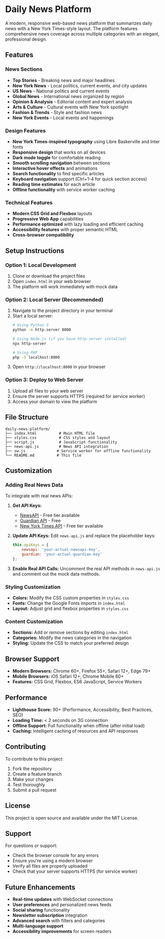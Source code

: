 # Daily News Platform

A modern, responsive web-based news platform that summarizes daily news with a New York Times-style layout. The platform features comprehensive news coverage across multiple categories with an elegant, professional design.

## Features

### News Sections
- **Top Stories** - Breaking news and major headlines
- **New York News** - Local politics, current events, and city updates
- **US News** - National politics and current events
- **Global News** - International news organized by region
- **Opinion & Analysis** - Editorial content and expert analysis
- **Arts & Culture** - Cultural events with New York spotlight
- **Fashion & Trends** - Style and fashion news
- **New York Events** - Local events and happenings

### Design Features
- **New York Times-inspired typography** using Libre Baskerville and Inter fonts
- **Responsive design** that works on all devices
- **Dark mode toggle** for comfortable reading
- **Smooth scrolling navigation** between sections
- **Interactive hover effects** and animations
- **Search functionality** to find specific articles
- **Keyboard navigation** support (Ctrl+1-4 for quick section access)
- **Reading time estimates** for each article
- **Offline functionality** with service worker caching

### Technical Features
- **Modern CSS Grid and Flexbox** layouts
- **Progressive Web App** capabilities
- **Performance optimized** with lazy loading and efficient caching
- **Accessibility features** with proper semantic HTML
- **Cross-browser compatibility**

## Setup Instructions

### Option 1: Local Development
1. Clone or download the project files
2. Open `index.html` in your web browser
3. The platform will work immediately with mock data

### Option 2: Local Server (Recommended)
1. Navigate to the project directory in your terminal
2. Start a local server:
   ```bash
   # Using Python 3
   python -m http.server 8000
   
   # Using Node.js (if you have http-server installed)
   npx http-server
   
   # Using PHP
   php -S localhost:8000
   ```
3. Open `http://localhost:8000` in your browser

### Option 3: Deploy to Web Server
1. Upload all files to your web server
2. Ensure the server supports HTTPS (required for service worker)
3. Access your domain to view the platform

## File Structure

```
daily-news-platform/
├── index.html          # Main HTML file
├── styles.css          # CSS styles and layout
├── script.js           # JavaScript functionality
├── news-api.js         # News API integration
├── sw.js              # Service worker for offline functionality
└── README.md          # This file
```

## Customization

### Adding Real News Data
To integrate with real news APIs:

1. **Get API Keys:**
   - [NewsAPI](https://newsapi.org/) - Free tier available
   - [Guardian API](https://open-platform.theguardian.com/) - Free
   - [New York Times API](https://developer.nytimes.com/) - Free tier available

2. **Update API Keys:**
   Edit `news-api.js` and replace the placeholder keys:
   ```javascript
   this.apiKeys = {
       newsapi: 'your-actual-newsapi-key',
       guardian: 'your-actual-guardian-key'
   };
   ```

3. **Enable Real API Calls:**
   Uncomment the real API methods in `news-api.js` and comment out the mock data methods.

### Styling Customization
- **Colors:** Modify the CSS custom properties in `styles.css`
- **Fonts:** Change the Google Fonts imports in `index.html`
- **Layout:** Adjust grid and flexbox properties in `styles.css`

### Content Customization
- **Sections:** Add or remove sections by editing `index.html`
- **Categories:** Modify the news categories in the navigation
- **Styling:** Update the CSS to match your preferred design

## Browser Support

- **Modern Browsers:** Chrome 60+, Firefox 55+, Safari 12+, Edge 79+
- **Mobile Browsers:** iOS Safari 12+, Chrome Mobile 60+
- **Features:** CSS Grid, Flexbox, ES6 JavaScript, Service Workers

## Performance

- **Lighthouse Score:** 90+ (Performance, Accessibility, Best Practices, SEO)
- **Loading Time:** < 2 seconds on 3G connection
- **Offline Support:** Full functionality when offline (after initial load)
- **Caching:** Intelligent caching of resources and API responses

## Contributing

To contribute to this project:

1. Fork the repository
2. Create a feature branch
3. Make your changes
4. Test thoroughly
5. Submit a pull request

## License

This project is open source and available under the MIT License.

## Support

For questions or support:
- Check the browser console for any errors
- Ensure you're using a modern browser
- Verify all files are properly uploaded
- Check that your server supports HTTPS (for service worker)

## Future Enhancements

- **Real-time updates** with WebSocket connections
- **User preferences** and personalized news feeds
- **Social sharing** functionality
- **Newsletter subscription** integration
- **Advanced search** with filters and categories
- **Multi-language support**
- **Accessibility improvements** for screen readers